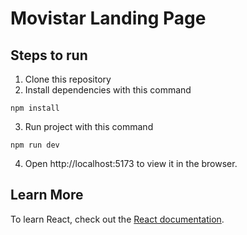 # Movistar Landing Page

## Steps to run

1. Clone this repository
2. Install dependencies with this command
```
npm install
```
3. Run project with this command
```
npm run dev
```
4. Open http://localhost:5173 to view it in the browser.

## Learn More

To learn React, check out the [React documentation](https://reactjs.org/).


